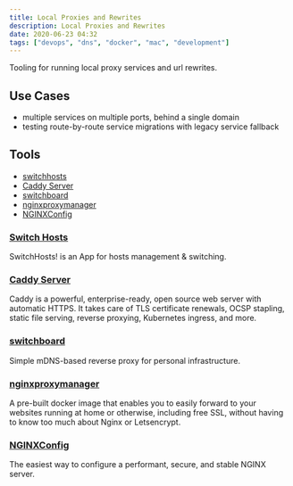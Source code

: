 ```yaml
---
title: Local Proxies and Rewrites
description: Local Proxies and Rewrites
date: 2020-06-23 04:32
tags: ["devops", "dns", "docker", "mac", "development"]
---
```


Tooling for running local proxy services and url rewrites.

## Use Cases

- multiple services on multiple ports, behind a single domain
- testing route-by-route service migrations with legacy service fallback

## Tools

- [switchhosts](#switchhosts)
- [Caddy Server]
- [switchboard]
- [nginxproxymanager]
- [NGINXConfig]

### [Switch Hosts]

SwitchHosts! is an App for hosts management & switching.

### [Caddy Server]

Caddy is a powerful, enterprise-ready, open source web server with automatic HTTPS. It takes care of TLS certificate renewals, OCSP stapling, static file serving, reverse proxying, Kubernetes ingress, and more.

### [switchboard]

Simple mDNS-based reverse proxy for personal infrastructure.

### [nginxproxymanager]

A pre-built docker image that enables you to easily forward to your websites running at home or otherwise, including free SSL, without having to know too much about Nginx or Letsencrypt.

### [NGINXConfig]

The easiest way to configure a performant, secure, and stable NGINX server.

<!-- MARKDOWN REFERENCES -->

[switch hosts]: https://oldj.github.io/SwitchHosts/
[caddy server]: https://caddyserver.com/
[switchboard]: https://github.com/whytheplatypus/switchboard
[nginxproxymanager]: https://nginxproxymanager.com/
[nginxconfig]: https://www.digitalocean.com/community/tools/nginx
